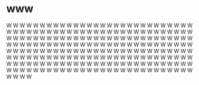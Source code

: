 # www
W
W
W
W
W
W
W
W
W
W
W
W
W
W
W
W
W
W
W
W
W
W
W
W
W
W
W
W
W
W
W
W
W
W
W
W
W
W
W
W
W
W
W
W
W
W
W
W
W
W
W
W
W
W
W
W
W
W
W
W
W
W
W
W
W
W
W
W
W
W
W
W
W
W
W
W
W
W
W
W
W
W
W
W
W
W
W
W
W
W
W
W
W
W
W
W
W
W
W
W
W
W
W
W
W
W
W
W
W
W
W
W
W
W
W
W
W
W
W
W
W
W
W
W
W
W
W
W
W
W
W
W
W
W
W
W
W
W
W
W
W
W
W
W
W
W
W
W
W
W
W
W
W
W
W
W
W
W
W
W
W
W
W
W
W
W
W
W
W
W
W
W
W
W
W
W
W
W
W
W
W
W
W
W
W
W
W
W
W
W
W
W
W
W
W
W
W
W
W
W
W
W
W
W
W
W
W
W
W
W
W
W
W
W
W
W
W
W
W
W
W
W
W
W
W
W
W
W
